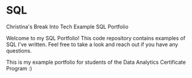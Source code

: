 # SQL

Christina's Break Into Tech Example SQL Portfolio

Welcome to my SQL Portfolio! This code repository contains examples of SQL I've written. Feel free to take a look and reach out if you have any questions.

This is my example portfolio for students of the Data Analytics Certificate Program :)

